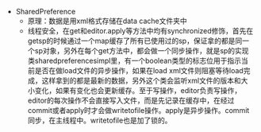 - SharedPreference
  - 原理：数据是用xml格式存储在data cache文件夹中
  - 线程安全，在get和editor.apply等方法中均有synchronized修饰，首先在getsp的时候通过一个map缓存了所有已使用过的sp，保证拿的都是同一个sp对象，另外在每个get方法中，都会做一个同步操作，就是sp的实现类sharedpreferencesimpl里，有一个boolean类型的标志位用于指示当前是否在做load文件的异步操作，如果在load xml文件则阻塞等待load完成，这样拿到的都是最新的数据，另外这个类会监听xml文件的版本和大小变化，如果有变化也会更新缓存。至于写操作，editor负责写操作，editor的每次操作不会直接写入文件，而是先记录在缓存中，在经过commit或者apply时才会做writetofile操作。apply是异步操作。commit同步，在主线程中。writetofile也是加了锁的。